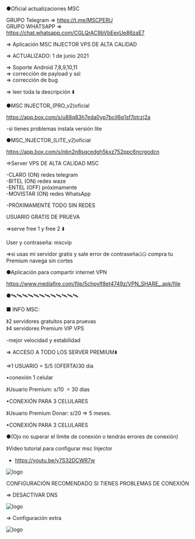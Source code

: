 ●Oficial actualizaciones MSC

GRUPO Telegram => https://t.me/MSCPERU <br>
GRUPO WHATSAPP => https://chat.whatsapp.com/CGLQrAC9bVbEexUe86zaE7


=> Aplicación MSC INJECTOR VPS DE ALTA CALIDAD

=> ACTUALIZADO: 1 de junio 2021 

=> Soporte Android 7,8,9,10,11<br>
=> corrección de payload y ssl<br>
=> corrección de bug

=> leer toda la descripción ⬇️

●MSC INJECTOR_(PRO_v2)oficial

https://app.box.com/s/u88q83h7eda0yp7bcil6q1sf7ptrzj2a 

-si tienes problemas instala versión lite

●MSC_INJECTOR_(LITE_v2)oficial 

https://app.box.com/s/nbn2n8sqcedgh5kxz752ppc6ncrgodcn

=>Server VPS DE ALTA CALIDAD MSC

-CLARO (ON) redes telegram<br>
-BITEL (ON) redes waze <br>
-ENTEL (OFF) próximamente <br>
-MOVISTAR (ON) redes WhatsApp

-PRÓXIMAMENTE TODO SIN REDES

USUARIO GRATIS DE PRUEVA

=>serve free 1 y free 2 ⬇️

User y contraseña: mscvip 

=>si usas mi servidor gratis y sale error de contraseña🤐🤐 compra tu Premium navega sin cortes

●Aplicación para compartir internet VPN 

https://www.mediafire.com/file/5chpylf8et4749z/VPN_SHARE_.apk/file 

●🛰🛰🛰🛰🛰🛰🛰🛰🛰🛰🛰🛰

■ INFO MSC:

》2 servidores gratuitos para pruevas<br>
》4 servidores Premium VIP VPS 

-mejor velocidad y estabilidad

=> ACCESO A TODO LOS SERVER PREMIUM⬇️

=>1 USUARIO = S/5 (OFERTA)30 dia

•conexión 1 celular 

》Usuario Premium: s/10  = 30 dias

•CONEXIÓN PARA 3 CELULARES

》Usuario Premium Donar: s/20 => 5 meses.

•CONEXIÓN PARA 3 CELULARES

●(Ojo no superar el límite de conexión o tendrás errores de conexión)

》Video tutorial para configurar msc Injector 
- https://youtu.be/y7S32DCWR7w

![logo](https://raw.githubusercontent.com/Maicolsc/msc_injector/main/Screenshot_20210515-155749_MSC%20Injector.jpg)


CONFIGURACIÓN RECOMENDADO SI TIENES PROBLEMAS DE CONEXIÓN

=> DESACTIVAR DNS



![logo](https://raw.githubusercontent.com/Maicolsc/msc_injector/main/Screenshot_20210515-174453_MSC%20Injector.jpg)

=> Configuración extra 

![logo](https://github.com/Maicolsc/msc_injector/blob/main/Screenshot_20210515-174519_MSC%20Injector.jpg)


